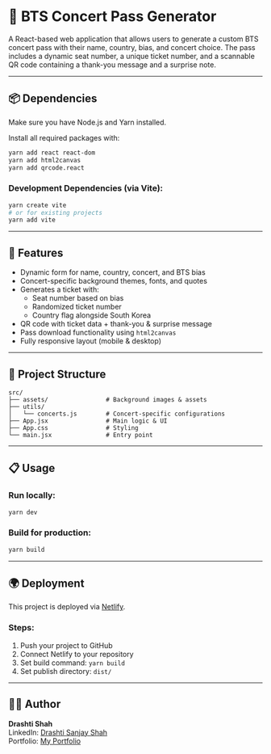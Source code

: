 # 🎫 BTS Concert Pass Generator

A React-based web application that allows users to generate a custom BTS concert pass with their name, country, bias, and concert choice. The pass includes a dynamic seat number, a unique ticket number, and a scannable QR code containing a thank-you message and a surprise note.

---

## 📦 Dependencies

Make sure you have Node.js and Yarn installed.

Install all required packages with:

```bash
yarn add react react-dom
yarn add html2canvas
yarn add qrcode.react
```

### Development Dependencies (via Vite):

```bash
yarn create vite
# or for existing projects
yarn add vite
```

---

## 🚀 Features

- Dynamic form for name, country, concert, and BTS bias
- Concert-specific background themes, fonts, and quotes
- Generates a ticket with:
  - Seat number based on bias
  - Randomized ticket number
  - Country flag alongside South Korea
- QR code with ticket data + thank-you & surprise message
- Pass download functionality using `html2canvas`
- Fully responsive layout (mobile & desktop)

---

## 🧩 Project Structure

```
src/
├── assets/                # Background images & assets
├── utils/
│   └── concerts.js        # Concert-specific configurations
├── App.jsx                # Main logic & UI
├── App.css                # Styling
└── main.jsx               # Entry point
```

---

## 📋 Usage

### Run locally:

```bash
yarn dev
```

### Build for production:

```bash
yarn build
```


---

## 🌍 Deployment

This project is deployed via [Netlify](https://bts-concert-ticket.netlify.app).

### Steps:

1. Push your project to GitHub
2. Connect Netlify to your repository
3. Set build command: `yarn build`
4. Set publish directory: `dist/`

---

## 👩‍💻 Author

**Drashti Shah**  
LinkedIn: [Drashti Sanjay Shah](https://www.linkedin.com/in/drashtisanjayshah/ )  
Portfolio: [My Portfolio](https://portfolio-c4508.web.app )  


